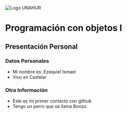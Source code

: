 ![Logo UNAHUR](./UNAHUR.png)

# Programación con objetos I
## Presentación Personal

### Datos Personales
- Mi nombre es: Ezequiel Ismael
- Vivo en Castelar


### Otra Información
- Este es mi primer contacto con github
- Tengo un perro que se llama Bonzo. 
